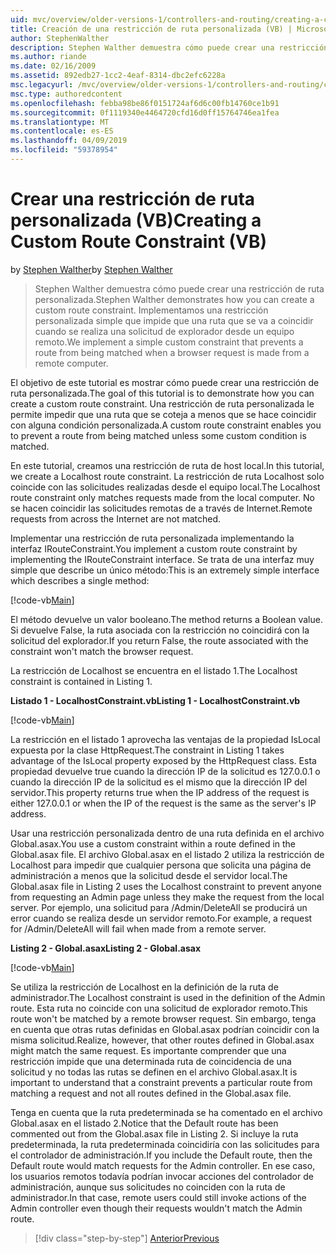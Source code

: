 ```yaml
---
uid: mvc/overview/older-versions-1/controllers-and-routing/creating-a-custom-route-constraint-vb
title: Creación de una restricción de ruta personalizada (VB) | Microsoft Docs
author: StephenWalther
description: Stephen Walther demuestra cómo puede crear una restricción de ruta personalizada. Implementamos un simple personalizada restricción que impide que una ruta coincidente w...
ms.author: riande
ms.date: 02/16/2009
ms.assetid: 892edb27-1cc2-4eaf-8314-dbc2efc6228a
msc.legacyurl: /mvc/overview/older-versions-1/controllers-and-routing/creating-a-custom-route-constraint-vb
msc.type: authoredcontent
ms.openlocfilehash: febba98be86f0151724af6d6c00fb14760ce1b91
ms.sourcegitcommit: 0f1119340e4464720cfd16d0ff15764746ea1fea
ms.translationtype: MT
ms.contentlocale: es-ES
ms.lasthandoff: 04/09/2019
ms.locfileid: "59378954"
---
```

# <a name="creating-a-custom-route-constraint-vb"></a><span data-ttu-id="36d5f-104">Crear una restricción de ruta personalizada (VB)</span><span class="sxs-lookup"><span data-stu-id="36d5f-104">Creating a Custom Route Constraint (VB)</span></span>

<span data-ttu-id="36d5f-105">by [Stephen Walther](https://github.com/StephenWalther)</span><span class="sxs-lookup"><span data-stu-id="36d5f-105">by [Stephen Walther](https://github.com/StephenWalther)</span></span>

> <span data-ttu-id="36d5f-106">Stephen Walther demuestra cómo puede crear una restricción de ruta personalizada.</span><span class="sxs-lookup"><span data-stu-id="36d5f-106">Stephen Walther demonstrates how you can create a custom route constraint.</span></span> <span data-ttu-id="36d5f-107">Implementamos una restricción personalizada simple que impide que una ruta que se va a coincidir cuando se realiza una solicitud de explorador desde un equipo remoto.</span><span class="sxs-lookup"><span data-stu-id="36d5f-107">We implement a simple custom constraint that prevents a route from being matched when a browser request is made from a remote computer.</span></span>


<span data-ttu-id="36d5f-108">El objetivo de este tutorial es mostrar cómo puede crear una restricción de ruta personalizada.</span><span class="sxs-lookup"><span data-stu-id="36d5f-108">The goal of this tutorial is to demonstrate how you can create a custom route constraint.</span></span> <span data-ttu-id="36d5f-109">Una restricción de ruta personalizada le permite impedir que una ruta que se coteja a menos que se hace coincidir con alguna condición personalizada.</span><span class="sxs-lookup"><span data-stu-id="36d5f-109">A custom route constraint enables you to prevent a route from being matched unless some custom condition is matched.</span></span>

<span data-ttu-id="36d5f-110">En este tutorial, creamos una restricción de ruta de host local.</span><span class="sxs-lookup"><span data-stu-id="36d5f-110">In this tutorial, we create a Localhost route constraint.</span></span> <span data-ttu-id="36d5f-111">La restricción de ruta Localhost solo coincide con las solicitudes realizadas desde el equipo local.</span><span class="sxs-lookup"><span data-stu-id="36d5f-111">The Localhost route constraint only matches requests made from the local computer.</span></span> <span data-ttu-id="36d5f-112">No se hacen coincidir las solicitudes remotas de a través de Internet.</span><span class="sxs-lookup"><span data-stu-id="36d5f-112">Remote requests from across the Internet are not matched.</span></span>

<span data-ttu-id="36d5f-113">Implementar una restricción de ruta personalizada implementando la interfaz IRouteConstraint.</span><span class="sxs-lookup"><span data-stu-id="36d5f-113">You implement a custom route constraint by implementing the IRouteConstraint interface.</span></span> <span data-ttu-id="36d5f-114">Se trata de una interfaz muy simple que describe un único método:</span><span class="sxs-lookup"><span data-stu-id="36d5f-114">This is an extremely simple interface which describes a single method:</span></span>

[!code-vb[Main](creating-a-custom-route-constraint-vb/samples/sample1.vb)]

<span data-ttu-id="36d5f-115">El método devuelve un valor booleano.</span><span class="sxs-lookup"><span data-stu-id="36d5f-115">The method returns a Boolean value.</span></span> <span data-ttu-id="36d5f-116">Si devuelve False, la ruta asociada con la restricción no coincidirá con la solicitud del explorador.</span><span class="sxs-lookup"><span data-stu-id="36d5f-116">If you return False, the route associated with the constraint won't match the browser request.</span></span>

<span data-ttu-id="36d5f-117">La restricción de Localhost se encuentra en el listado 1.</span><span class="sxs-lookup"><span data-stu-id="36d5f-117">The Localhost constraint is contained in Listing 1.</span></span>

**<span data-ttu-id="36d5f-118">Listado 1 - LocalhostConstraint.vb</span><span class="sxs-lookup"><span data-stu-id="36d5f-118">Listing 1 - LocalhostConstraint.vb</span></span>**

[!code-vb[Main](creating-a-custom-route-constraint-vb/samples/sample2.vb)]

<span data-ttu-id="36d5f-119">La restricción en el listado 1 aprovecha las ventajas de la propiedad IsLocal expuesta por la clase HttpRequest.</span><span class="sxs-lookup"><span data-stu-id="36d5f-119">The constraint in Listing 1 takes advantage of the IsLocal property exposed by the HttpRequest class.</span></span> <span data-ttu-id="36d5f-120">Esta propiedad devuelve true cuando la dirección IP de la solicitud es 127.0.0.1 o cuando la dirección IP de la solicitud es el mismo que la dirección IP del servidor.</span><span class="sxs-lookup"><span data-stu-id="36d5f-120">This property returns true when the IP address of the request is either 127.0.0.1 or when the IP of the request is the same as the server's IP address.</span></span>

<span data-ttu-id="36d5f-121">Usar una restricción personalizada dentro de una ruta definida en el archivo Global.asax.</span><span class="sxs-lookup"><span data-stu-id="36d5f-121">You use a custom constraint within a route defined in the Global.asax file.</span></span> <span data-ttu-id="36d5f-122">El archivo Global.asax en el listado 2 utiliza la restricción de Localhost para impedir que cualquier persona que solicita una página de administración a menos que la solicitud desde el servidor local.</span><span class="sxs-lookup"><span data-stu-id="36d5f-122">The Global.asax file in Listing 2 uses the Localhost constraint to prevent anyone from requesting an Admin page unless they make the request from the local server.</span></span> <span data-ttu-id="36d5f-123">Por ejemplo, una solicitud para /Admin/DeleteAll se producirá un error cuando se realiza desde un servidor remoto.</span><span class="sxs-lookup"><span data-stu-id="36d5f-123">For example, a request for /Admin/DeleteAll will fail when made from a remote server.</span></span>

**<span data-ttu-id="36d5f-124">Listing 2 - Global.asax</span><span class="sxs-lookup"><span data-stu-id="36d5f-124">Listing 2 - Global.asax</span></span>**

[!code-vb[Main](creating-a-custom-route-constraint-vb/samples/sample3.vb)]

<span data-ttu-id="36d5f-125">Se utiliza la restricción de Localhost en la definición de la ruta de administrador.</span><span class="sxs-lookup"><span data-stu-id="36d5f-125">The Localhost constraint is used in the definition of the Admin route.</span></span> <span data-ttu-id="36d5f-126">Esta ruta no coincide con una solicitud de explorador remoto.</span><span class="sxs-lookup"><span data-stu-id="36d5f-126">This route won't be matched by a remote browser request.</span></span> <span data-ttu-id="36d5f-127">Sin embargo, tenga en cuenta que otras rutas definidas en Global.asax podrían coincidir con la misma solicitud.</span><span class="sxs-lookup"><span data-stu-id="36d5f-127">Realize, however, that other routes defined in Global.asax might match the same request.</span></span> <span data-ttu-id="36d5f-128">Es importante comprender que una restricción impide que una determinada ruta de coincidencia de una solicitud y no todas las rutas se definen en el archivo Global.asax.</span><span class="sxs-lookup"><span data-stu-id="36d5f-128">It is important to understand that a constraint prevents a particular route from matching a request and not all routes defined in the Global.asax file.</span></span>

<span data-ttu-id="36d5f-129">Tenga en cuenta que la ruta predeterminada se ha comentado en el archivo Global.asax en el listado 2.</span><span class="sxs-lookup"><span data-stu-id="36d5f-129">Notice that the Default route has been commented out from the Global.asax file in Listing 2.</span></span> <span data-ttu-id="36d5f-130">Si incluye la ruta predeterminada, la ruta predeterminada coincidiría con las solicitudes para el controlador de administración.</span><span class="sxs-lookup"><span data-stu-id="36d5f-130">If you include the Default route, then the Default route would match requests for the Admin controller.</span></span> <span data-ttu-id="36d5f-131">En ese caso, los usuarios remotos todavía podrían invocar acciones del controlador de administración, aunque sus solicitudes no coinciden con la ruta de administrador.</span><span class="sxs-lookup"><span data-stu-id="36d5f-131">In that case, remote users could still invoke actions of the Admin controller even though their requests wouldn't match the Admin route.</span></span>

> [!div class="step-by-step"]
> [<span data-ttu-id="36d5f-132">Anterior</span><span class="sxs-lookup"><span data-stu-id="36d5f-132">Previous</span></span>](creating-a-route-constraint-vb.md)
